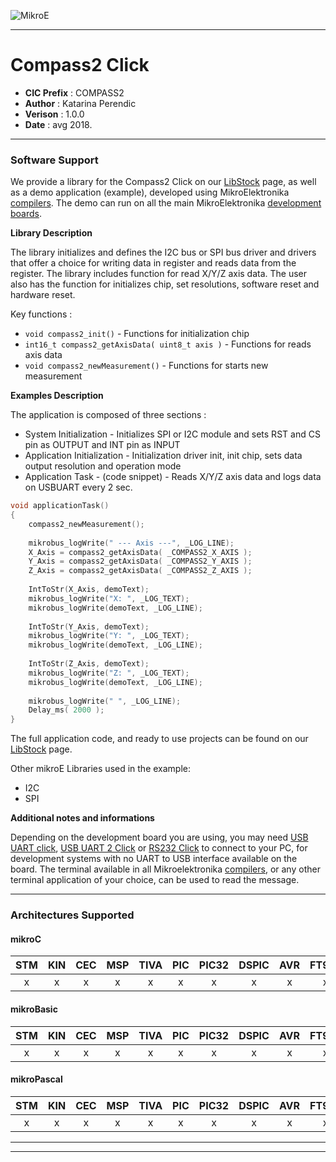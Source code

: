 ![MikroE](http://www.mikroe.com/img/designs/beta/logo_small.png)

---

# Compass2 Click

- **CIC Prefix**  : COMPASS2
- **Author**      : Katarina Perendic
- **Verison**     : 1.0.0
- **Date**        : avg 2018.

---

### Software Support

We provide a library for the Compass2 Click on our [LibStock](https://libstock.mikroe.com/projects/view/1833/compass-2-click) 
page, as well as a demo application (example), developed using MikroElektronika 
[compilers](http://shop.mikroe.com/compilers). The demo can run on all the main 
MikroElektronika [development boards](http://shop.mikroe.com/development-boards).

**Library Description**

The library initializes and defines the I2C bus or SPI bus driver and drivers that offer a choice for writing data in register and reads data from the register.
The library includes function for read X/Y/Z axis data.
The user also has the function for initializes chip, set resolutions, software reset and hardware reset.

Key functions :

- ``` void compass2_init() ``` - Functions for initialization chip
- ``` int16_t compass2_getAxisData( uint8_t axis ) ``` - Functions for reads axis data
- ``` void compass2_newMeasurement() ``` - Functions for starts new measurement

**Examples Description**

The application is composed of three sections :

- System Initialization - Initializes SPI or I2C module and sets RST and CS pin as OUTPUT and INT pin as INPUT
- Application Initialization - Initialization driver init, init chip, sets data output resolution and operation mode
- Application Task - (code snippet) - Reads X/Y/Z axis data and logs data on USBUART every 2 sec.

```.c
void applicationTask()
{
    compass2_newMeasurement();
    
    mikrobus_logWrite(" --- Axis ---", _LOG_LINE);
    X_Axis = compass2_getAxisData( _COMPASS2_X_AXIS );
    Y_Axis = compass2_getAxisData( _COMPASS2_Y_AXIS );
    Z_Axis = compass2_getAxisData( _COMPASS2_Z_AXIS );
    
    IntToStr(X_Axis, demoText);
    mikrobus_logWrite("X: ", _LOG_TEXT);
    mikrobus_logWrite(demoText, _LOG_LINE);
    
    IntToStr(Y_Axis, demoText);
    mikrobus_logWrite("Y: ", _LOG_TEXT);
    mikrobus_logWrite(demoText, _LOG_LINE);
    
    IntToStr(Z_Axis, demoText);
    mikrobus_logWrite("Z: ", _LOG_TEXT);
    mikrobus_logWrite(demoText, _LOG_LINE);
    
    mikrobus_logWrite(" ", _LOG_LINE);
    Delay_ms( 2000 );
}
```

The full application code, and ready to use projects can be found on our 
[LibStock](https://libstock.mikroe.com/projects/view/1833/compass-2-click) page.

Other mikroE Libraries used in the example:

- I2C
- SPI

**Additional notes and informations**

Depending on the development board you are using, you may need 
[USB UART click](http://shop.mikroe.com/usb-uart-click), 
[USB UART 2 Click](http://shop.mikroe.com/usb-uart-2-click) or 
[RS232 Click](http://shop.mikroe.com/rs232-click) to connect to your PC, for 
development systems with no UART to USB interface available on the board. The 
terminal available in all Mikroelektronika 
[compilers](http://shop.mikroe.com/compilers), or any other terminal application 
of your choice, can be used to read the message.

---
### Architectures Supported

#### mikroC

| STM | KIN | CEC | MSP | TIVA | PIC | PIC32 | DSPIC | AVR | FT90x |
|:-:|:-:|:-:|:-:|:-:|:-:|:-:|:-:|:-:|:-:|
| x | x | x | x | x | x | x | x | x | x |

#### mikroBasic

| STM | KIN | CEC | MSP | TIVA | PIC | PIC32 | DSPIC | AVR | FT90x |
|:-:|:-:|:-:|:-:|:-:|:-:|:-:|:-:|:-:|:-:|
| x | x | x | x | x | x | x | x | x | x |

#### mikroPascal

| STM | KIN | CEC | MSP | TIVA | PIC | PIC32 | DSPIC | AVR | FT90x |
|:-:|:-:|:-:|:-:|:-:|:-:|:-:|:-:|:-:|:-:|
| x | x | x | x | x | x | x | x | x | x |

---
---
